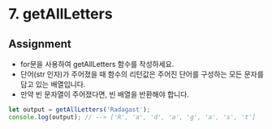 # 7. getAllLetters

## Assignment

- for문을 사용하여 getAllLetters 함수를 작성하세요.
- 단어(str 인자)가 주어졌을 때 함수의 리턴값은 주어진 단어를 구성하는 모든 문자를 담고 있는 배열입니다.
- 만약 빈 문자열이 주어졌다면, 빈 배열을 반환해야 합니다.

```js
let output = getAllLetters('Radagast');
console.log(output); // --> ['R', 'a', 'd', 'a', 'g', 'a', 's', 't']
```
